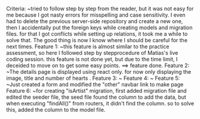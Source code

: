 Criteria: ~tried to follow step by step from the reader, but it was not easy for me because I got nasty errors for misspelling and case sensitivity. I even had to delete the previous server-side repository and create a new one, then I accidentally put the foreign keys while creating models and migration files. for that I got conflicts while setting up relations, it took me a while to solve that. The good thing is now I know where I should be careful for the next times.
Feature 1: ~this feature is almost similar to the practice assessment, so here I followed step by stepprocedure of Matias's live coding session. <The artworks are displayed with their number of bids they have in the database> this feature is not done yet, but due to the time limit, I deceided to move on to get some easy points. ==> feature <The artworks are displayed with their number of bids they have in the database> done.
Feature 2: ~The details page is displayed using react only. for now only displaying the image, title and number of hearts .
Feature 3: ~
Feature 4: ~
Feature 5: ~Just created a form and modified the "other" navbar link to make <start an auction> page
Feature 6: ~for creating "isArtist" migration, first added migration file and edited the seeder file, the seed file found the column to add the data, but when executing "findAll()" from routers, it didn't find the column. so to solve this, added the column to the model file.
